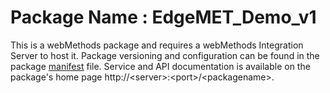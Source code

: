 # Package Name : EdgeMET_Demo_v1
This is a webMethods package and requires a webMethods Integration Server to host it. Package versioning and configuration can be found in the package [manifest](./EdgeMET_Demo_v1/manifest.v3) file. Service and API documentation is available on the package's home page http://&lt;server&gt;:&lt;port&gt;/&lt;packagename>.